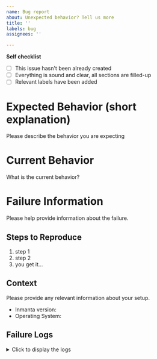 ```yaml
---
name: Bug report
about: Unexpected behavior? Tell us more
title: ''
labels: bug
assignees: ''

---
```


**Self checklist**

 - [ ] This issue hasn't been already created
 - [ ] Everything is sound and clear, all sections are filled-up
 - [ ] Relevant labels have been added

# Expected Behavior (short explanation)

Please describe the behavior you are expecting

# Current Behavior

What is the current behavior?

# Failure Information

Please help provide information about the failure.

## Steps to Reproduce

1. step 1
2. step 2
3. you get it...

## Context

Please provide any relevant information about your setup. 

* Inmanta version:
* Operating System:

## Failure Logs
<details>
<summary>Click to display the logs</summary>

```
Enter the logs here
```

</details>
